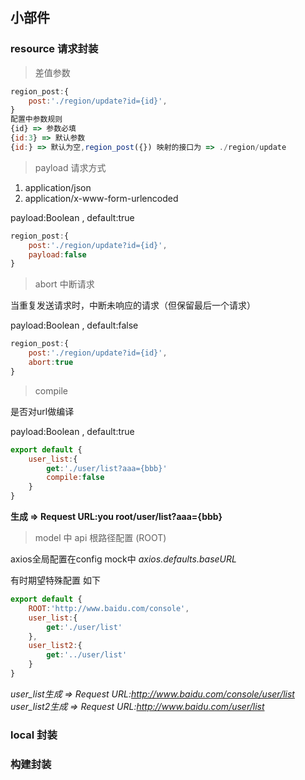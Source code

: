 ## 小部件


### resource 请求封装

> 差值参数

```js 
region_post:{
    post:'./region/update?id={id}',
}
配置中参数规则
{id} => 参数必填
{id:3} => 默认参数
{id:} => 默认为空,region_post({}) 映射的接口为 => ./region/update
```

> payload 请求方式

1. application/json
2. application/x-www-form-urlencoded

payload:Boolean , default:true

```js 
region_post:{
    post:'./region/update?id={id}',
    payload:false
}
```


> abort 中断请求

当重复发送请求时，中断未响应的请求（但保留最后一个请求）

payload:Boolean , default:false

```js 
region_post:{
    post:'./region/update?id={id}',
    abort:true
}
```

>compile

是否对url做编译

payload:Boolean , default:true

```js
export default {
    user_list:{
        get:'./user/list?aaa={bbb}'
        compile:false
    }
}
```
**生成 => Request URL:you root/user/list?aaa={bbb}**


>model 中 api 根路径配置 (ROOT)

axios全局配置在config mock中 *axios.defaults.baseURL*

有时期望特殊配置 如下
```js
export default {
    ROOT:'http://www.baidu.com/console',
    user_list:{
        get:'./user/list'
    },
    user_list2:{
        get:'../user/list'
    }
}
```
*user_list生成 => Request URL:http://www.baidu.com/console/user/list*
*user_list2生成 => Request URL:http://www.baidu.com/user/list*




### local 封装

### 构建封装